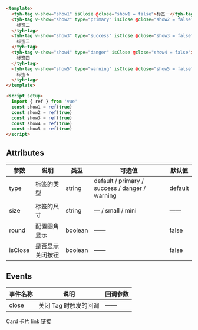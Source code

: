 ```html
<template>
  <tyh-tag v-show="show1" isClose @close="show1 = false">标签一</tyh-tag>
  <tyh-tag v-show="show2" type="primary" isClose @close="show2 = false">
    标签二
  </tyh-tag>
  <tyh-tag v-show="show3" type="success" isClose @close="show3 = false">
    标签三
  </tyh-tag>
  <tyh-tag v-show="show4" type="danger" isClose @close="show4 = false">
    标签四
  </tyh-tag>
  <tyh-tag v-show="show5" type="warning" isClose @close="show5 = false">
    标签五
  </tyh-tag>
</template>

<script setup>
  import { ref } from 'vue'
  const show1 = ref(true)
  const show2 = ref(true)
  const show3 = ref(true)
  const show4 = ref(true)
  const show5 = ref(true)
</script>
```

## Attributes

| 参数    | 说明             | 类型    | 可选值                                         | 默认值  |
| ------- | ---------------- | ------- | ---------------------------------------------- | ------- |
| type    | 标签的类型       | string  | default / primary / success / danger / warning | default |
| size    | 标签的尺寸       | string  | — / small / mini                               | ——      |
| round   | 配置圆角显示     | boolean | ——                                             | false   |
| isClose | 是否显示关闭按钮 | boolean | ——                                             | false   |

## Events

| 事件名称 | 说明                  | 回调参数 |
| -------- | --------------------- | -------- |
| close    | 关闭 Tag 时触发的回调 | ——       |

<tyh-turn-page style="margin: 50px 0">
  <tyh-turn-page-item direction="left" url="/component/card">
    Card 卡片
  </tyh-turn-page-item>
  <tyh-turn-page-item direction="right" url="/component/link">
    link 链接
  </tyh-turn-page-item>
</tyh-turn-page>
